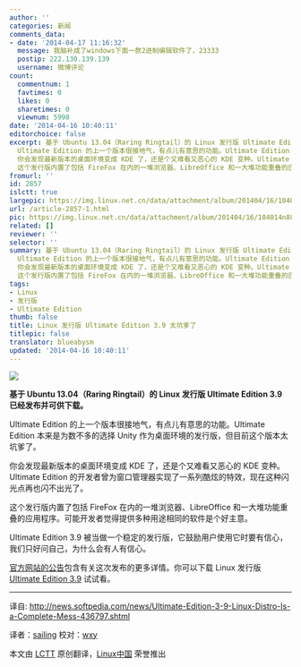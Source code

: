```yaml
---
author: ''
categories: 新闻
comments_data:
- date: '2014-04-17 11:16:32'
  message: 我脑补成了windows下面一款2进制编辑软件了，23333
  postip: 222.130.139.139
  username: 微博评论
count:
  commentnum: 1
  favtimes: 0
  likes: 0
  sharetimes: 0
  viewnum: 5998
date: '2014-04-16 10:40:11'
editorchoice: false
excerpt: 基于 Ubuntu 13.04（Raring Ringtail）的 Linux 发行版 Ultimate Edition 3.9 已经发布并可供下载。
  Ultimate Edition 的上一个版本很接地气，有点儿有意思的功能。Ultimate Edition 本来是为数不多的选择 Unity 作为桌面环境的发行版，但目前这个版本太坑爹了。
  你会发现最新版本的桌面环境变成 KDE 了，还是个又难看又恶心的 KDE 变种。Ultimate Edition 的开发者曾为窗口管理器实现了一系列酷炫的特效，现在这种闪光点再也闪不出光了。
  这个发行版内置了包括 FireFox 在内的一堆浏览器、LibreOffice 和一大堆功能重叠的应用程序。可能
fromurl: ''
id: 2857
islctt: true
largepic: https://img.linux.net.cn/data/attachment/album/201404/16/104014n88y5d96y4akwauv.jpg
url: /article-2857-1.html
pic: https://img.linux.net.cn/data/attachment/album/201404/16/104014n88y5d96y4akwauv.jpg.thumb.jpg
related: []
reviewer: ''
selector: ''
summary: 基于 Ubuntu 13.04（Raring Ringtail）的 Linux 发行版 Ultimate Edition 3.9 已经发布并可供下载。
  Ultimate Edition 的上一个版本很接地气，有点儿有意思的功能。Ultimate Edition 本来是为数不多的选择 Unity 作为桌面环境的发行版，但目前这个版本太坑爹了。
  你会发现最新版本的桌面环境变成 KDE 了，还是个又难看又恶心的 KDE 变种。Ultimate Edition 的开发者曾为窗口管理器实现了一系列酷炫的特效，现在这种闪光点再也闪不出光了。
  这个发行版内置了包括 FireFox 在内的一堆浏览器、LibreOffice 和一大堆功能重叠的应用程序。可能
tags:
- Linux
- 发行版
- Ultimate Edition
thumb: false
title: Linux 发行版 Ultimate Edition 3.9 太坑爹了
titlepic: false
translator: blueabysm
updated: '2014-04-16 10:40:11'
---
```


![](/data/attachment/album/201404/16/104014n88y5d96y4akwauv.jpg)


**基于 Ubuntu 13.04（Raring Ringtail）的 Linux 发行版 Ultimate Edition 3.9 已经发布并可供下载。**


Ultimate Edition 的上一个版本很接地气，有点儿有意思的功能。Ultimate Edition 本来是为数不多的选择 Unity 作为桌面环境的发行版，但目前这个版本太坑爹了。


你会发现最新版本的桌面环境变成 KDE 了，还是个又难看又恶心的 KDE 变种。Ultimate Edition 的开发者曾为窗口管理器实现了一系列酷炫的特效，现在这种闪光点再也闪不出光了。


这个发行版内置了包括 FireFox 在内的一堆浏览器、LibreOffice 和一大堆功能重叠的应用程序。可能开发者觉得提供多种用途相同的软件是个好主意。


Ultimate Edition 3.9 被当做一个稳定的发行版，它鼓励用户使用它时要有信心，我们只好问自己，为什么会有人有信心。


[官方网站的公告](http://ultimateedition.info/ultimate_edition/time-is-of-the-essence/)包含有关这次发布的更多详情。你可以下载 Linux 发行版 [Ultimate Edition 3.9](http://ultimateedition.info/ultimate-edition/ultimate_edition_3-6/) 试试看。




---


译自: <http://news.softpedia.com/news/Ultimate-Edition-3-9-Linux-Distro-Is-a-Complete-Mess-436797.shtml>


译者：[sailing](https://github.com/blueabysm) 校对：[wxy](https://github.com/wxy)


本文由 [LCTT](https://github.com/LCTT/TranslateProject) 原创翻译，[Linux中国](http://linux.cn/) 荣誉推出
